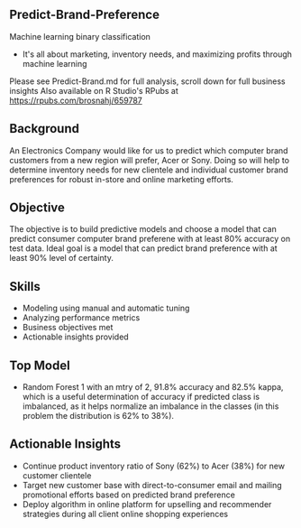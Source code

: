 ## Predict-Brand-Preference
Machine learning binary classification
* It's all about marketing, inventory needs, and maximizing profits through machine learning

Please see Predict-Brand.md for full analysis, scroll down for full business insights
Also available on R Studio's RPubs at https://rpubs.com/brosnahj/659787

## Background
An Electronics Company would like for us to predict which computer brand customers from a new region will prefer, Acer or Sony. Doing so will help to determine inventory needs for new clientele and individual customer brand preferences for robust in-store and online marketing efforts. 

## Objective
The objective is to build predictive models and choose a model that can predict consumer computer brand preferene with at least 80% accuracy on test data. Ideal goal is a model that can predict brand preference with at least 90% level of certainty.

## Skills
* Modeling using manual and automatic tuning
* Analyzing performance metrics
* Business objectives met
* Actionable insights provided

## Top Model
* Random Forest 1 with an mtry of 2, 91.8% accuracy and 82.5% kappa, which is a useful determination of accuracy if predicted class is imbalanced, as it helps normalize an imbalance in the classes (in this problem the distribution is 62% to 38%).

## Actionable Insights
* Continue product inventory ratio of Sony (62%) to Acer (38%) for new customer clientele
* Target new customer base with direct-to-consumer email and mailing promotional efforts based on predicted brand preference
* Deploy algorithm in online platform for upselling and recommender strategies during all client online shopping experiences
